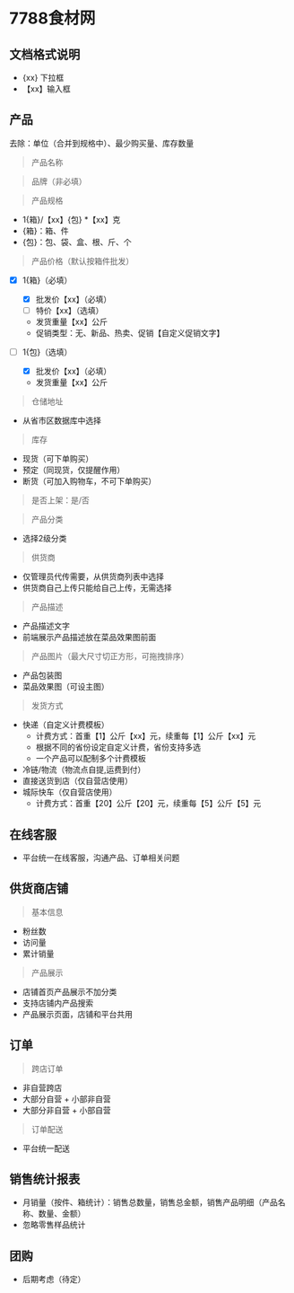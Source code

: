 # 7788食材网

## 文档格式说明

- {xx} 下拉框
- 【xx】输入框

## 产品
去除：单位（合并到规格中）、最少购买量、库存数量

> 产品名称

> 品牌（非必填）

> 产品规格
    
- 1{箱}/【xx】{包} *【xx】克
- {箱}：箱、件
- {包}：包、袋、盒、根、斤、个

> 产品价格（默认按箱件批发）

- [x] 1{箱}（必填）
    - [x] 批发价【xx】（必填）
    - [ ] 特价【xx】（选填）
    - 发货重量【xx】公斤
    - 促销类型：无、新品、热卖、促销【自定义促销文字】

- [ ] 1{包}（选填）
    - [x] 批发价【xx】（必填）
    - 发货重量【xx】公斤

> 仓储地址
- 从省市区数据库中选择

> 库存
- 现货（可下单购买）
- 预定（同现货，仅提醒作用）
- 断货（可加入购物车，不可下单购买）

> 是否上架：是/否

> 产品分类
- 选择2级分类

> 供货商
- 仅管理员代传需要，从供货商列表中选择
- 供货商自己上传只能给自己上传，无需选择

> 产品描述
- 产品描述文字
- 前端展示产品描述放在菜品效果图前面

> 产品图片（最大尺寸切正方形，可拖拽排序）
    
- 产品包装图
- 菜品效果图（可设主图） 

> 发货方式
- 快递（自定义计费模板）
    - 计费方式：首重【1】公斤【xx】元，续重每【1】公斤【xx】元
    - 根据不同的省份设定自定义计费，省份支持多选
    - 一个产品可以配制多个计费模板
- 冷链/物流（物流点自提,运费到付）
- 直接送货到店（仅自营店使用）
- 城际快车（仅自营店使用）
    - 计费方式：首重【20】公斤【20】元，续重每【5】公斤【5】元

## 在线客服
- 平台统一在线客服，沟通产品、订单相关问题

## 供货商店铺
> 基本信息
- 粉丝数
- 访问量
- 累计销量

> 产品展示
- 店铺首页产品展示不加分类
- 支持店铺内产品搜索
- 产品展示页面，店铺和平台共用

## 订单

> 跨店订单
- 非自营跨店
- 大部分自营 + 小部非自营
- 大部分非自营 + 小部自营

> 订单配送
- 平台统一配送

## 销售统计报表
- 月销量（按件、箱统计）：销售总数量，销售总金额，销售产品明细（产品名称、数量、金额）
- 忽略零售样品统计

## 团购
- 后期考虑（待定）
